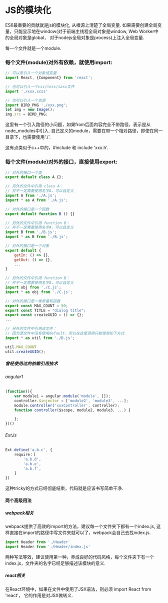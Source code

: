 # JS的模块化

ES6最重要的贡献就是js的模块化, 从根源上清楚了全局变量. 
如果需要创建全局变量，只能显示地在window(对于前端主线程全局对象是window, Web Worker中的全局对象是global， 对于nodejs全局对象是process)上注入全局变量.

每一个文件就是一个module.

### 每个文件(module)对外有依赖，就使用import:

```js
// 可以是引入一个对象或变量
import React, {Component} from 'react';

// 也可以引入一个css/less/sass文件
import './xxx.scss'

// 也可以引入一个资源
import BIRD_PNG './xxx.png';
let img = new Image();
img.src = BIRD_PNG;

```

这里有一个引入路径的小问题，如果from后面内容完全不带路径，表示是从node_modules中引入.
自己定义的module，需要在带一个相对路径，即使在同一目录下，也需要使用'./'.

这有点类似于c++中的，#include <std> 和 include 'xxx.h'.





### 每个文件(module)对外的接口，直接使用export:

```js
// 对外的接口一个类
export default class A {};

// 另外的文件中引用 class A：
// 并不一定需要使用名字A，可以自定义
import A from './A.js';
import * as A from './A.js';
```

```js
// 对外的接口是一个函数
export default function B () {}

// 另外的文件中引用 function B：
// 并不一定需要使用名字A，可以自定义
import B from './B.js';
import * as B from './B.js';

```


```js
// 对外的接口是一个对象
export default {
    getIn: () => {},
    getOut: () => {},
    ...
}

// 另外的文件中引用 function B：
// 并不一定需要使用名字A，可以自定义
import obj from './C.js';
import * as obj from './C.js';
```


```js
// 对外的接口是一堆常量和函数
export const MAX_COUNT = 50;
export const TITLE = "dialog title";
export const createGUID = () => {};
...

// 另外的文件中引用该文件：
// 因为源文件中没有使用default，所以在这里调用只能使用如下方式
import * as util from './D.js';

util.MAX_COUNT 
util.createGUID();
```


##### 曾经使用过的依赖引用技术
###### angular1
```js
(function(){
    var module1 = angular.module('module', []);
    controller.$injector = ['module2', 'module3', ...];
    module.controller('xxxController', controller);
    function controller($scope, module2, module3, ...) {

    };
})()

```
###### ExtJs
```js
Ext.define('a.b.c', {
    require：[
        'a.b.d',
        'a.b.e',
        'a.b.f',
    ]
})

```
这种tricky的方式已经彻底结束，代码就是应该书写简单干净.


#### 两个高级用法

##### webpack相关
webpack提供了高效的import的方法，建议每一个文件夹下都有一个index.js, 这样直接在import的路径中写文件夹就可以了，webpack会自己去找index.js.
```js
import Header from './Header'
import Header from './Header/index.js'
```
两种写法等效，建议使用第一种，养成良好的代码风格，每个文件夹下有一个index.js，文件夹的名字已经足够描述该模块的意义.

##### react相关
在React环境中，如果在文件中使用了JSX语法，则必须 import React from 'react'， 它的作用是对JSX做转义.